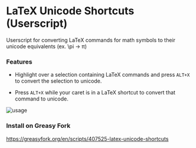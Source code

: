 # LaTeX Unicode Shortcuts (Userscript)

Userscript for converting LaTeX commands for math symbols to their unicode equivalents (ex. \pi → π)

### Features

* Highlight over a selection containing LaTeX commands and press `ALT+X` to convert the selection to unicode.

* Press `ALT+X` while your caret is in a LaTeX shortcut to convert that command to unicode.

![usage](https://i.imgur.com/SqruREz.png)

### Install on Greasy Fork

https://greasyfork.org/en/scripts/407525-latex-unicode-shortcuts
